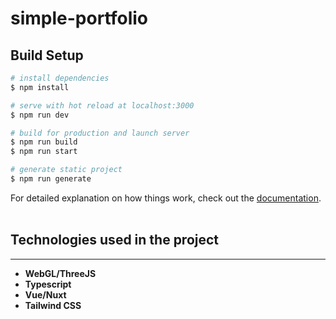# simple-portfolio

## Build Setup

```bash
# install dependencies
$ npm install

# serve with hot reload at localhost:3000
$ npm run dev

# build for production and launch server
$ npm run build
$ npm run start

# generate static project
$ npm run generate
```

For detailed explanation on how things work, check out the [documentation](https://nuxtjs.org).
</br>
</br>

## Technologies used in the project

---

- **WebGL/ThreeJS**
- **Typescript**
- **Vue/Nuxt**
- **Tailwind CSS**
